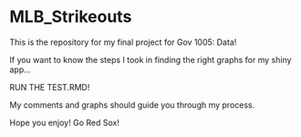 # MLB_Strikeouts

This is the repository for my final project for Gov 1005: Data!

If you want to know the steps I took in finding the right graphs for my shiny app...

RUN THE TEST.RMD!

My comments and graphs should guide you through my process.

Hope you enjoy! Go Red Sox!
